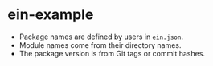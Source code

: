 # ein-example

- Package names are defined by users in `ein.json`.
- Module names come from their directory names.
- The package version is from Git tags or commit hashes.
